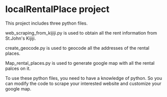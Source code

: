 # localRentalPlace project
This project includes three python files.

web_scraping_from_kijiji.py is used to obtain all the rent information from St.John's Kijiji. 

create_geocode.py is used to geocode all the addresses of the rental places. 

Map_rental_places.py is used to generate google map with all the rental palces on it. 

To use these python files, you need to have a knowledge of python. So you can modify the code to scrape your interested website and customize your google map.
